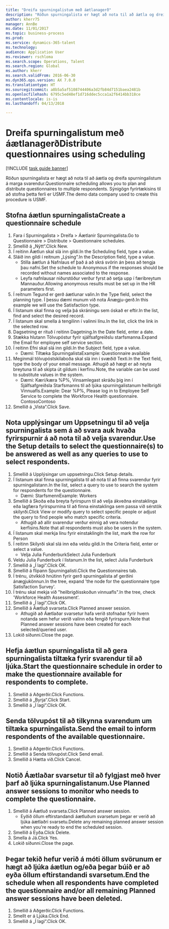 ```yaml
--- 
title: "Dreifa spurningalistum með áætlanagerð"
description: "Röðun spurningalista er hægt að nota til að áætla og dreifa spurningalistum á marga svarendur."
author: kherr75
manager: AnnBe
ms.date: 11/01/2017
ms.topic: business-process
ms.prod: 
ms.service: dynamics-365-talent
ms.technology: 
audience: Application User
ms.reviewer: rschloma
ms.search.scope: Operations, Talent
ms.search.region: Global
ms.author: kherr
ms.search.validFrom: 2016-06-30
ms.dyn365.ops.version: AX 7.0.0
ms.translationtype: HT
ms.sourcegitcommit: a8b5a5af5108744406a3d2fb84d7151baea2481b
ms.openlocfilehash: 6795c5ed48ef1d716ddec5cca1a2f6414bb318ce
ms.contentlocale: is-is
ms.lasthandoff: 04/13/2018

---
```

# <a name="distribute-questionnaires-using-scheduling"></a><span data-ttu-id="374cf-103">Dreifa spurningalistum með áætlanagerð</span><span class="sxs-lookup"><span data-stu-id="374cf-103">Distribute questionnaires using scheduling</span></span>

[!INCLUDE [task guide banner](../../includes/task-guide-banner.md)]

<span data-ttu-id="374cf-104">Röðun spurningalista er hægt að nota til að áætla og dreifa spurningalistum á marga svarendur.</span><span class="sxs-lookup"><span data-stu-id="374cf-104">Questionnaire scheduling allows you to plan and distribute questionnaires to multiple respondents.</span></span> <span data-ttu-id="374cf-105">Sýnigögn fyrirtækisins til að stofna þetta ferli er USMF.</span><span class="sxs-lookup"><span data-stu-id="374cf-105">The demo data company used to create this procedure is USMF.</span></span>


## <a name="create-a-questionnaire-schedule"></a><span data-ttu-id="374cf-106">Stofna áætlun spurningalista</span><span class="sxs-lookup"><span data-stu-id="374cf-106">Create a questionnaire schedule</span></span>
1. <span data-ttu-id="374cf-107">Fara í Spurningalista > Dreifa > Áætlanir Spurningalista.</span><span class="sxs-lookup"><span data-stu-id="374cf-107">Go to Questionnaire > Distribute > Questionnaire schedules.</span></span>
2. <span data-ttu-id="374cf-108">Smellið á „Nýtt“.</span><span class="sxs-lookup"><span data-stu-id="374cf-108">Click New.</span></span>
3. <span data-ttu-id="374cf-109">Í reitinn Áætlun skal slá inn gildi.</span><span class="sxs-lookup"><span data-stu-id="374cf-109">In the Scheduling field, type a value.</span></span>
4. <span data-ttu-id="374cf-110">Sláið inn gildi í reitnum „Lýsing“.</span><span class="sxs-lookup"><span data-stu-id="374cf-110">In the Description field, type a value.</span></span>
    * <span data-ttu-id="374cf-111">Stilla áætlun á Nafnlaus ef það á að skrá svörin án þess að tengja þau nafni.</span><span class="sxs-lookup"><span data-stu-id="374cf-111">Set the schedule to Anonymous if the responses should be recorded without names associated to the response.</span></span>  
    * <span data-ttu-id="374cf-112">Leyfa nafnlausar niðurstöður verður fyrst að setja upp í færibreytum Mannauður.</span><span class="sxs-lookup"><span data-stu-id="374cf-112">Allowing anonymous results must be set up in the HR parameters first.</span></span>  
5. <span data-ttu-id="374cf-113">Í reitnum Tegund er gerð áætlunar valin.</span><span class="sxs-lookup"><span data-stu-id="374cf-113">In the Type field, select the planning type.</span></span>  <span data-ttu-id="374cf-114">Í þessu dæmi munum við nota Ánægju-gerð.</span><span class="sxs-lookup"><span data-stu-id="374cf-114">In this example we will use the Satisfaction type.</span></span>
6. <span data-ttu-id="374cf-115">Í listanum skal finna og velja þá skráningu sem óskað er eftir.</span><span class="sxs-lookup"><span data-stu-id="374cf-115">In the list, find and select the desired record.</span></span>
7. <span data-ttu-id="374cf-116">Í listanum skal smella á tengilinn í valinni línu.</span><span class="sxs-lookup"><span data-stu-id="374cf-116">In the list, click the link in the selected row.</span></span>
8. <span data-ttu-id="374cf-117">Dagsetning er rituð í reitinn Dagetning.</span><span class="sxs-lookup"><span data-stu-id="374cf-117">In the Date field, enter a date.</span></span>
9. <span data-ttu-id="374cf-118">Stækka hlutann Tölvupóstur fyrir sjálfsafgreiðslu starfsmanna.</span><span class="sxs-lookup"><span data-stu-id="374cf-118">Expand the Email for employee self service section.</span></span>
10. <span data-ttu-id="374cf-119">Í reitinn Efni skal slá inn gildi.</span><span class="sxs-lookup"><span data-stu-id="374cf-119">In the Subject field, type a value.</span></span>
    * <span data-ttu-id="374cf-120">Dæmi: Tiltæka Spurningalista</span><span class="sxs-lookup"><span data-stu-id="374cf-120">Example: Questionnaire available</span></span>  
11. <span data-ttu-id="374cf-121">Meginmál tölvupóstskilaboða skal slá inn í svæðið Texti.</span><span class="sxs-lookup"><span data-stu-id="374cf-121">In the Text field, type the body of your email message.</span></span> <span data-ttu-id="374cf-122">Athugið að hægt er að neyta breytuna til að skipta út gildum í kerfinu.</span><span class="sxs-lookup"><span data-stu-id="374cf-122">Note, the variable can be used to substitute values in the system.</span></span>
    * <span data-ttu-id="374cf-123">Dæmi:   Kæri/kæra %P%,  Vinsamlegast skráðu þig inn í Sjálfsafgreiðsla Starfsmanns til að ljúka spurningalistanum heilbrigði Vinnuafls.</span><span class="sxs-lookup"><span data-stu-id="374cf-123">Example:   Dear %P%,  Please log in to Employee Self Service to complete the Workforce Health questionnaire.</span></span>  <span data-ttu-id="374cf-124">Contoso</span><span class="sxs-lookup"><span data-stu-id="374cf-124">Contoso</span></span>  
12. <span data-ttu-id="374cf-125">Smellið á „Vista“.</span><span class="sxs-lookup"><span data-stu-id="374cf-125">Click Save.</span></span>

## <a name="use-the-setup-details-to-select-the-questionnaires-to-be-answered-as-well-as-any-queries-to-use-to-select-respondents"></a><span data-ttu-id="374cf-126">Nota upplýsingar um Uppsetningu til að velja spurningalista sem á að svara auk hvaða fyrirspurnir á að nota til að velja svarendur.</span><span class="sxs-lookup"><span data-stu-id="374cf-126">Use the Setup details to select the questionnaire(s) to be answered as well as any queries to use to select respondents.</span></span>
1. <span data-ttu-id="374cf-127">Smellið á Upplýsingar um uppsetningu.</span><span class="sxs-lookup"><span data-stu-id="374cf-127">Click Setup details.</span></span>
2. <span data-ttu-id="374cf-128">Í listanum skal finna spurningalista til að nota til að finna svarendur fyrir spurningalistann.</span><span class="sxs-lookup"><span data-stu-id="374cf-128">In the list, select a query to use to search the system for respondents for the questionnaire.</span></span>
    * <span data-ttu-id="374cf-129">Dæmi: Starfsmenn</span><span class="sxs-lookup"><span data-stu-id="374cf-129">Example: Workers</span></span>  
3. <span data-ttu-id="374cf-130">Smellið á Skoða eða breyta fyrirspurn til að velja ákveðna einstaklinga eða lagfæra fyrirspurnina til að finna einstaklinga sem passa við sérstök skilyrði.</span><span class="sxs-lookup"><span data-stu-id="374cf-130">Click View or modify query to select specific people or adjust the query to find people who match specific criteria.</span></span>
    * <span data-ttu-id="374cf-131">Athugið að allir svarendur verður einnig að vera notendur kerfisins.</span><span class="sxs-lookup"><span data-stu-id="374cf-131">Note that all respondents must also be users in the system.</span></span>  
4. <span data-ttu-id="374cf-132">Í listanum skal merkja línu fyrir einstakling</span><span class="sxs-lookup"><span data-stu-id="374cf-132">In the list, mark the row for Person</span></span>
5. <span data-ttu-id="374cf-133">Í reitinn Skilyrði skal slá inn eða veldu gildi.</span><span class="sxs-lookup"><span data-stu-id="374cf-133">In the Criteria field, enter or select a value.</span></span>
    * <span data-ttu-id="374cf-134">Velja Julia Funderburk</span><span class="sxs-lookup"><span data-stu-id="374cf-134">Select Julia Funderburk</span></span>  
6. <span data-ttu-id="374cf-135">Veldu Julia Funderburk í listanum.</span><span class="sxs-lookup"><span data-stu-id="374cf-135">In the list, select Julia Funderburk</span></span>
7. <span data-ttu-id="374cf-136">Smellið á „Í lagi“.</span><span class="sxs-lookup"><span data-stu-id="374cf-136">Click OK.</span></span>
8. <span data-ttu-id="374cf-137">Smellið á flipann Spurningalisti.</span><span class="sxs-lookup"><span data-stu-id="374cf-137">Click the Questionnaires tab.</span></span>
9. <span data-ttu-id="374cf-138">Í trénu, útvíkkið hnútinn fyrir gerð spurningalista af gerðini ánægjukönnun.</span><span class="sxs-lookup"><span data-stu-id="374cf-138">In the tree, expand 'the node for the questionnaire type Satisfaction Survey'.</span></span>
10. <span data-ttu-id="374cf-139">Í trénu skal mekja við "heilbrigðisskoðun vinnuafls".</span><span class="sxs-lookup"><span data-stu-id="374cf-139">In the tree, check 'Workforce Health Assessment'.</span></span>
11. <span data-ttu-id="374cf-140">Smellið á „Í lagi“.</span><span class="sxs-lookup"><span data-stu-id="374cf-140">Click OK.</span></span>
12. <span data-ttu-id="374cf-141">Smellið á Áætluð svarseta.</span><span class="sxs-lookup"><span data-stu-id="374cf-141">Click Planned answer session.</span></span>
    * <span data-ttu-id="374cf-142">Athugið að Áætlaðar svarsetur hafa verið stofnaðar fyrir hvern notanda sem hefur verið valinn eða fengið fyrirspurn.</span><span class="sxs-lookup"><span data-stu-id="374cf-142">Note that Planned answer sessions have been created for each selected/queried user.</span></span>  
13. <span data-ttu-id="374cf-143">Lokið síðunni.</span><span class="sxs-lookup"><span data-stu-id="374cf-143">Close the page.</span></span>

## <a name="start-the-questionnaire-schedule-in-order-to-make-the-questionnaire-available-for-respondents-to-complete"></a><span data-ttu-id="374cf-144">Hefja áætlun spurningalista til að gera spurningalista tiltæka fyrir svarendur til að ljúka.</span><span class="sxs-lookup"><span data-stu-id="374cf-144">Start the questionnaire schedule in order to make the questionnaire available for respondents to complete.</span></span>
1. <span data-ttu-id="374cf-145">Smellið á Aðgerðir.</span><span class="sxs-lookup"><span data-stu-id="374cf-145">Click Functions.</span></span>
2. <span data-ttu-id="374cf-146">Smellið á „Byrja“.</span><span class="sxs-lookup"><span data-stu-id="374cf-146">Click Start.</span></span>
3. <span data-ttu-id="374cf-147">Smellið á „Í lagi“.</span><span class="sxs-lookup"><span data-stu-id="374cf-147">Click OK.</span></span>

## <a name="send-the-email-to-inform-respondents-of-the-available-questionnaire"></a><span data-ttu-id="374cf-148">Senda tölvupóst til að tilkynna svarendum um tiltæka spurningalista.</span><span class="sxs-lookup"><span data-stu-id="374cf-148">Send the email to inform respondents of the available questionnaire.</span></span>
1. <span data-ttu-id="374cf-149">Smellið á Aðgerðir.</span><span class="sxs-lookup"><span data-stu-id="374cf-149">Click Functions.</span></span>
2. <span data-ttu-id="374cf-150">Smellið á Senda tölvupóst.</span><span class="sxs-lookup"><span data-stu-id="374cf-150">Click Send email.</span></span>
3. <span data-ttu-id="374cf-151">Smellið á Hætta við.</span><span class="sxs-lookup"><span data-stu-id="374cf-151">Click Cancel.</span></span>

## <a name="use-planned-answer-sessions-to-monitor-who-needs-to-complete-the-questionnaire"></a><span data-ttu-id="374cf-152">Notið Áætlaðar svarsetur til að fylgjast með hver þarf að ljúka spurningalistanum.</span><span class="sxs-lookup"><span data-stu-id="374cf-152">Use Planned answer sessions to monitor who needs to complete the questionnaire.</span></span>
1. <span data-ttu-id="374cf-153">Smellið á Áætluð svarseta.</span><span class="sxs-lookup"><span data-stu-id="374cf-153">Click Planned answer session.</span></span>
    * <span data-ttu-id="374cf-154">Eyðið öllum eftirstandandi áætluðum svarsetum þegar er verið að ljúka áætlaðri svarsetu.</span><span class="sxs-lookup"><span data-stu-id="374cf-154">Delete any remaining planned answer session when you're ready to end the scheduled session.</span></span>  
2. <span data-ttu-id="374cf-155">Smellið á Eyða.</span><span class="sxs-lookup"><span data-stu-id="374cf-155">Click Delete.</span></span>
3. <span data-ttu-id="374cf-156">Smella á Já.</span><span class="sxs-lookup"><span data-stu-id="374cf-156">Click Yes.</span></span>
4. <span data-ttu-id="374cf-157">Lokið síðunni.</span><span class="sxs-lookup"><span data-stu-id="374cf-157">Close the page.</span></span>

## <a name="end-the-schedule-when-all-respondents-have-completed-the-questionnaire-andor-all-remaining-planned-answer-sessions-have-been-deleted"></a><span data-ttu-id="374cf-158">Þegar tekið hefur verið á móti öllum svörunum er hægt að ljúka áætlun og/eða þegar búið er að eyða öllum eftirstandandi svarsetum.</span><span class="sxs-lookup"><span data-stu-id="374cf-158">End the schedule when all respondents have completed the questionnaire and/or all remaining Planned answer sessions have been deleted.</span></span>
1. <span data-ttu-id="374cf-159">Smellið á Aðgerðir.</span><span class="sxs-lookup"><span data-stu-id="374cf-159">Click Functions.</span></span>
2. <span data-ttu-id="374cf-160">Smellt er á Ljúka.</span><span class="sxs-lookup"><span data-stu-id="374cf-160">Click End.</span></span>
3. <span data-ttu-id="374cf-161">Smellið á „Í lagi“.</span><span class="sxs-lookup"><span data-stu-id="374cf-161">Click OK.</span></span>


